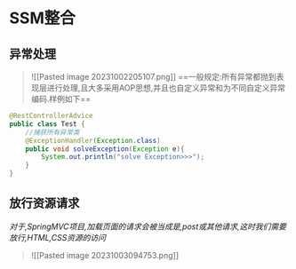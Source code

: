 # SSM整合
## 异常处理
>![[Pasted image 20231002205107.png]]
==一般规定:所有异常都抛到表现层进行处理,且大多采用AOP思想,并且也自定义异常和为不同自定义异常编码.样例如下==


```java
@RestControllerAdvice  
public class Test { 
	//捕获所有异常类
    @ExceptionHandler(Exception.class)  
    public void solveException(Exception e){  
        System.out.println("solve Exception>>>");  
    }  
}
```

## 放行资源请求

*对于,SpringMVC项目,加载页面的请求会被当成是,post或其他请求,这时我们需要放行,HTML,CSS资源的访问*

>![[Pasted image 20231003094753.png]]


